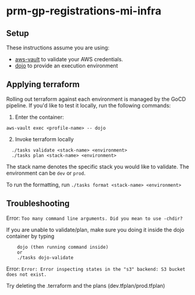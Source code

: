 # prm-gp-registrations-mi-infra

## Setup

These instructions assume you are using:

- [aws-vault](https://github.com/99designs/aws-vault) to validate your AWS credentials.
- [dojo](https://github.com/kudulab/dojo) to provide an execution environment

## Applying terraform

Rolling out terraform against each environment is managed by the GoCD pipeline. If you'd like to test it locally, run the following commands:

1. Enter the container:

`aws-vault exec <profile-name> -- dojo`


2. Invoke terraform locally

```
  ./tasks validate <stack-name> <environment>
  ./tasks plan <stack-name> <environment>
```

The stack name denotes the specific stack you would like to validate.
The environment can be `dev` or `prod`.

To run the formatting, run `./tasks format <stack-name> <environment>`

## Troubleshooting
Error: `Too many command line arguments. Did you mean to use -chdir?`

If you are unable to validate/plan, make sure you doing it inside the dojo container by typing
```
    dojo (then running command inside)
    or
    ./tasks dojo-validate

```

Error: `Error: Error inspecting states in the "s3" backend:
S3 bucket does not exist.`

Try deleting the .terraform and the plans (dev.tfplan/prod.tfplan)